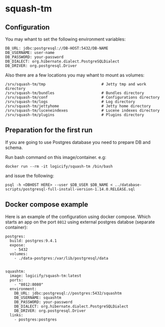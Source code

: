 # squash-tm

## Configuration

You may whant to set the following environment variables:

```
DB_URL: jdbc:postgresql://DB-HOST:5432/DB-NAME
DB_USERNAME: user-name
DB_PASSWORD: your-password
DB_DIALECT: org.hibernate.dialect.PostgreSQLDialect
DB_DRIVER: org.postgresql.Driver
```

Also there are a few locations you may whant to mount as volumes:

```
/srv/squash-tm/tmp                         # Jetty tmp and work directory
/srv/squash-tm/bundles                     # Bundles directory
/srv/squash-tm/conf                        # Configurations directory
/srv/squash-tm/logs                        # Log directory
/srv/squash-tm/jettyhome                   # Jetty home directory
/srv/squash-tm/luceneindexes               # Lucene indexes directory
/srv/squash-tm/plugins                     # Plugins directory
```

## Preparation for the first run

If you are going to use Postgres database you need to prepare DB and schema.

Run bash command on this image/container. e.g:

```
docker run --rm -it logicify/squash-tm /bin/bash
```

and issue the following:

```
psql -h <DBHOST HERE> --user $DB_USER $DB_NAME < ../database-scripts/postgresql-full-install-version-1.14.0.RELEASE.sql
```

## Docker compose example

Here is an example of the configuration using docker compose. Which starts an app on the port ```8012``` using external postgres databse (separate container):

```
postgres:
  build: postgres:9.4.1
  expose:
    - 5432
  volumes:
    - ./data-postgres:/var/lib/postgresql/data


squashtm:
  image: logicify/squash-tm:latest
  ports:
    - "8012:8080"
  environment:
    DB_URL: jdbc:postgresql://postgres:5432/squashtm
    DB_USERNAME: squashtm
    DB_PASSWORD: your-password
    DB_DIALECT: org.hibernate.dialect.PostgreSQLDialect
    DB_DRIVER: org.postgresql.Driver
  links:
    - postgres:postgres
```
